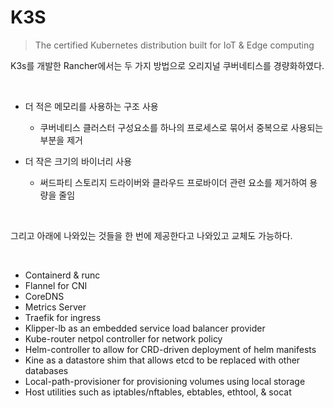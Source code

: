# K3S

> The certified Kubernetes distribution built for IoT & Edge computing


K3s를 개발한 Rancher에서는 두 가지 방법으로 오리지널 쿠버네티스를 경량화하였다.

​
- 더 적은 메모리를 사용하는 구조 사용

  - 쿠버네티스 클러스터 구성요소를 하나의 프로세스로 묶어서 중복으로 사용되는 부분을 제거

- 더 작은 크기의 바이너리 사용

  - 써드파티 스토리지 드라이버와 클라우드 프로바이더 관련 요소를 제거하여 용량을 줄임

​

그리고 아래에 나와있는 것들을 한 번에 제공한다고 나와있고 교체도 가능하다.

​
- Containerd & runc
- Flannel for CNI
- CoreDNS
- Metrics Server
- Traefik for ingress
- Klipper-lb as an embedded service load balancer provider
- Kube-router netpol controller for network policy
- Helm-controller to allow for CRD-driven deployment of helm manifests
- Kine as a datastore shim that allows etcd to be replaced with other databases
- Local-path-provisioner for provisioning volumes using local storage
- Host utilities such as iptables/nftables, ebtables, ethtool, & socat
